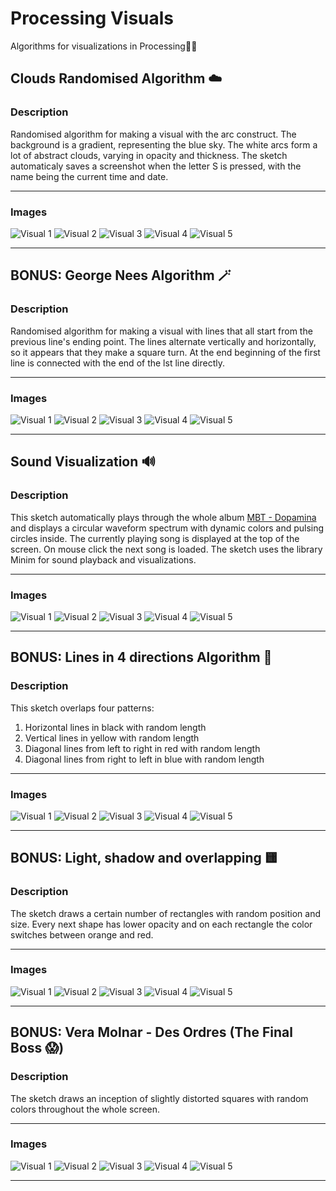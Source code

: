 # Processing Visuals

Algorithms for visualizations in Processing🧑‍🎨


## Clouds Randomised Algorithm ☁️

### Description

Randomised algorithm for making a visual with the arc construct. The background is a gradient, representing the blue sky. The white arcs form a lot of abstract clouds, varying in opacity and thickness. The sketch automaticaly saves a screenshot when the letter S is pressed, with the name being the current time and date.

___

### Images

![Visual 1](./sketches/randomised_algo/25_04_29_17_41_49.png "Visual 1")
![Visual 2](./sketches/randomised_algo/25_04_29_17_42_01.png "Visual 2")
![Visual 3](./sketches/randomised_algo/25_04_29_17_42_15.png "Visual 3")
![Visual 4](./sketches/randomised_algo/25_04_29_17_42_34.png "Visual 4")
![Visual 5](./sketches/randomised_algo/25_04_29_17_43_13.png "Visual 5")

___

## BONUS: George Nees Algorithm 🪄

### Description

Randomised algorithm for making a visual with lines that all start from the previous line's ending point. The lines alternate vertically and horizontally, so it appears that they make a square turn. At the end beginning of the first line is connected with the end of the lst line directly.

___

### Images

![Visual 1](./sketches/interesting_drawing/25_05_09_16_41_18.png "Visual 1")
![Visual 2](./sketches/interesting_drawing/25_05_09_16_41_45.png "Visual 2")
![Visual 3](./sketches/interesting_drawing/25_05_09_16_41_51.png "Visual 3")
![Visual 4](./sketches/interesting_drawing/25_05_09_16_42_16.png "Visual 4")
![Visual 5](./sketches/interesting_drawing/25_05_09_16_42_26.png "Visual 5")

___

## Sound Visualization 🔊

### Description

This sketch automatically plays through the whole album [MBT - Dopamina](https://music.youtube.com/playlist?list=OLAK5uy_kup6ajGtwlFozY27n9nh-G4WniKD9ecyw) and displays a circular waveform spectrum with dynamic colors and pulsing circles inside. The currently playing song is displayed at the top of the screen. On mouse click the next song is loaded. The sketch uses the library Minim for sound playback and visualizations.

___

### Images

![Visual 1](./sketches/sound_visualizer/25_05_17_11_19_45.png "Visual 1")
![Visual 2](./sketches/sound_visualizer/25_05_17_11_20_08.png "Visual 2")
![Visual 3](./sketches/sound_visualizer/25_05_17_11_21_01.png "Visual 3")
![Visual 4](./sketches/sound_visualizer/25_05_17_11_21_38.png "Visual 4")
![Visual 5](./sketches/sound_visualizer/25_05_17_11_22_26.png "Visual 5")

___

## BONUS: Lines in 4 directions Algorithm 📏

### Description

This sketch overlaps four patterns: 
1. Horizontal lines in black with random length
2. Vertical lines in yellow with random length
3. Diagonal lines from left to right in red with random length
4. Diagonal lines from right to left in blue with random length

___

### Images

![Visual 1](./sketches/lines_algorithm/25_05_23_18_51_55.png "Visual 1")
![Visual 2](./sketches/lines_algorithm/25_05_23_18_51_58.png "Visual 2")
![Visual 3](./sketches/lines_algorithm/25_05_23_18_52_02.png "Visual 3")
![Visual 4](./sketches/lines_algorithm/25_05_23_18_52_05.png "Visual 4")
![Visual 5](./sketches/lines_algorithm/25_05_23_18_52_08.png "Visual 5")

___

## BONUS: Light, shadow and overlapping 🟨

### Description

The sketch draws a certain number of rectangles with random position and size. Every next shape has lower opacity and on each rectangle the color switches between orange and red.

___

### Images

![Visual 1](./sketches/rectangles_algo/25_05_23_18_01_11.png "Visual 1")
![Visual 2](./sketches/rectangles_algo/25_05_23_18_01_37.png "Visual 2")
![Visual 3](./sketches/rectangles_algo/25_05_23_18_01_41.png "Visual 3")
![Visual 4](./sketches/rectangles_algo/25_05_23_18_01_48.png "Visual 4")
![Visual 5](./sketches/rectangles_algo/25_05_23_18_01_51.png "Visual 5")

___

## BONUS: Vera Molnar - Des Ordres (The Final Boss 😱)

### Description

The sketch draws an inception of slightly distorted squares with random colors throughout the whole screen. 

___

### Images

![Visual 1](./sketches/inception_squares/25_05_23_20_36_02.png "Visual 1")
![Visual 2](./sketches/inception_squares/25_05_23_20_36_05.png "Visual 2")
![Visual 3](./sketches/inception_squares/25_05_23_20_36_09.png "Visual 3")
![Visual 4](./sketches/inception_squares/25_05_23_20_36_12.png "Visual 4")
![Visual 5](./sketches/inception_squares/25_05_23_20_36_15.png "Visual 5")

___
